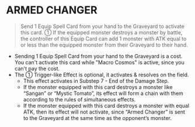 # ARMED CHANGER

> Send 1 Equip Spell Card from your hand to the Graveyard to activate this card. ① If the equipped monster destroys a monster by battle, the controller of this Equip Card can add 1 monster with ATK equal to or less than the equipped monster from their Graveyard to their hand.

*   Sending 1 Equip Spell Card from your hand to the Graveyard is a cost. You can't activate this card while "Macro Cosmos" is active, since you can't pay the cost.
*   The ① Trigger-like Effect is optional, it activates & resolves on the field.
    *   This effect activates in Substep 7 - End of the Damage Step.
    *   If the monster equipped with this card destroys a monster like “Sangan” or “Mystic Tomato”, its effect will form a chain with them according to the rules of simultaneous effects.
    *   If the monster equipped with this card destroys a monster with equal ATK, then its effect will not activate, since “Armed Changer” is sent to the Graveyard at the same time as the opponent’s monster.
